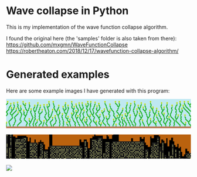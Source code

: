 # Wave collapse in Python

This is my implementation of the wave function collapse algorithm.

I found the original here (the 'samples' folder is also taken from there): https://github.com/mxgmn/WaveFunctionCollapse
https://robertheaton.com/2018/12/17/wavefunction-collapse-algorithm/

# Generated examples

Here are some example images I have generated with this program:

<img 
src="https://raw.githubusercontent.com/Ricardicus/wavefunc-collapse/master/generated_examples/moreflowers.png"></img>


<img 
src="https://raw.githubusercontent.com/Ricardicus/wavefunc-collapse/master/generated_examples/skyline2.png"></img>


<img 
src="https://raw.githubusercontent.com/Ricardicus/wavefunc-collapse/master/generated_examples/massive-more-flowers.png"></img>



